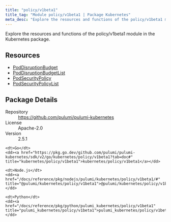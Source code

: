 ```yaml
---
title: "policy/v1beta1"
title_tag: "Module policy/v1beta1 | Package Kubernetes"
meta_desc: "Explore the resources and functions of the policy/v1beta1 module in the Kubernetes package."
---
```


<!-- WARNING: this file was generated by Pulumi Docs Generator. -->
<!-- Do not edit by hand unless you're certain you know what you are doing! -->

Explore the resources and functions of the policy/v1beta1 module in the Kubernetes package.

<h2 id="resources">Resources</h2>
<ul class="api">
    <li><a href="poddisruptionbudget" title="PodDisruptionBudget"><span class="symbol resource"></span>PodDisruptionBudget</a></li>
    <li><a href="poddisruptionbudgetlist" title="PodDisruptionBudgetList"><span class="symbol resource"></span>PodDisruptionBudgetList</a></li>
    <li><a href="podsecuritypolicy" title="PodSecurityPolicy"><span class="symbol resource"></span>PodSecurityPolicy</a></li>
    <li><a href="podsecuritypolicylist" title="PodSecurityPolicyList"><span class="symbol resource"></span>PodSecurityPolicyList</a></li>
</ul>

<h2 id="package-details">Package Details</h2>
<dl class="package-details">
	<dt>Repository</dt>
	<dd><a href="https://github.com/pulumi/pulumi-kubernetes">https://github.com/pulumi/pulumi-kubernetes</a></dd>
	<dt>License</dt>
	<dd>Apache-2.0</dd>
	<dt>Version</dt>
	<dd>2.5.1</dd>
</dl>



<dl class="tabular">

    <dt>Go</dt>
    <dd><a href="https://pkg.go.dev/github.com/pulumi/pulumi-kubernetes/sdk/v2/go/kubernetes/policy/v1beta1?tab=doc#" title="kubernetes/policy/v1beta1">kubernetes/policy/v1beta1</a></dd>

    <dt>Node.js</dt>
    <dd><a href="/docs/reference/pkg/nodejs/pulumi/kubernetes/policy/v1beta1/#" title="@pulumi/kubernetes/policy/v1beta1">@pulumi/kubernetes/policy/v1beta1</a></dd>

    <dt>Python</dt>
    <dd><a href="/docs/reference/pkg/python/pulumi_kubernetes/policy/v1beta1" title="pulumi_kubernetes/policy/v1beta1">pulumi_kubernetes/policy/v1beta1</a></dd>

</dl>


